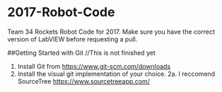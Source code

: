 # 2017-Robot-Code
Team 34 Rockets Robot Code for 2017. Make sure you have the correct version of LabVIEW before requesting a pull.

##Getting Started with Git
//This is not finished yet
1. Install Git from https://www.git-scm.com/downloads
2. Install the visual git implementation of your choice.
  2a. I reccomend SourceTree https://www.sourcetreeapp.com/

